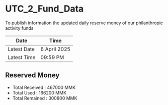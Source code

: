 # UTC_2_Fund_Data
To publish information the updated daily reserve money of our philanthropic activity funds

| Date | Time |
|-------|-------|
| Latest Date | 6 April 2025 | 
| Latest Time | 09:59 PM | 

## Reserved Money 
* Total Received : 467000 MMK 
* Total Used     : 166200 MMK
* Total Remained : 300800 MMK 
